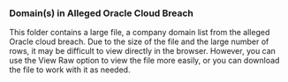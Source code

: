### Domain(s) in Alleged Oracle Cloud Breach

This folder contains a large file, a company domain list from the alleged Oracle cloud breach. Due to the size of the file and the large number of rows, it may be difficult to view directly in the browser. However, you can use the View Raw option to view the file more easily, or you can download the file to work with it as needed.
